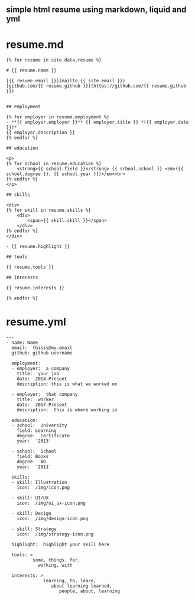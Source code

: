 simple html resume using markdown, liquid and yml
---

# resume.md
	{% for resume in site.data.resume %}
	
	# {{ resume.name }}
	
	[{{ resume.email }}](mailto:{{ site.email }})  
	[github.com/{{ resume.github }}](https://github.com/{{ resume.github }}) 
	
	
	## employment
	
	{% for employer in resume.employment %}
	- **{{ employer.employer }}** {{ employer.title }} *({{ employer.date }})*  
	{{ employer.description }}
	{% endfor %}
	
	## education
	
	<p>
	{% for school in resume.education %}
		<strong>{{ school.field }}</strong> {{ school.school }} <em>({{ school.degree }}, {{ school.year }})</em><br>
	{% endfor %}
	</p>
	
	## skills
	
	<div>
	{% for skill in resume.skills %}
		<div>  
			<span>{{ skill.skill }}</span>
		</div>
	{% endfor %}
	</div>
	
	- {{ resume.highlight }}
	
	## tools
	
	{{ resume.tools }}
	
	## interests
	
	{{ resume.interests }}
	
	{% endfor %}

# resume.yml
	---
	- name: Name
	  email:  thisis@my.email
	  github: github username 
	
	  employment:
	  - employer:  a company
	    title:  your job
	    date:  2014-Present
	    description: this is what we worked on
	
	  - employer:  that company 
	    title:  worker
	    date:  2017-Present
	    description:  this is where working is
	
	  education:  
	  - school:  University
	    field: Learning
	    degree:  Certificate
	    year:  '2013'
	
	  - school:  School
	    field: Books
	    degree:  AD
	    year:  '2011'
	
	  skills:
	  - skill: Illustration
	    icon:  /img/icon.png
	    
	  - skill: UI/UX
	    icon:  /img/ui_ux-icon.png
	
	  - skill: Design
	    icon:  /img/design-icon.png
	
	  - skill: Strategy
	    icon:  /img/strategy-icon.png
	
	  highlight:  highlight your skill here
	
	  tools: >
	          some, things. for,
	            working, with
	
	  interests: >
	              learning, to, learn,        
	                 about learning learned,      
	                    people, about, learning

